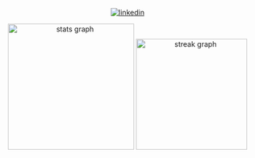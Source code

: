 <div align="center">

[![linkedin](https://linkedin-github-readme.onrender.com/api/render/Ziyad%20Talha/MERN%20Stack%20Developer/Freelance/BSCS/dark/https%3A%2F%2Fmedia.licdn.com%2Fdms%2Fimage%2FD4D03AQEvaqJj1YoEWA%2Fprofile-displayphoto-shrink_800_800%2F0%2F1706534120585%3Fe%3D1720051200%26v%3Dbeta%26t%3DTkRyh0kIr7ss6aDryGvM-qu32g4gB0aVgTcilmzlzlM
)](https://www.linkedin.com/in/ziyad-talha-050033239/)

  <img src="https://github-readme-stats.vercel.app/api?username=ziyadtalha&hide_title=false&hide_rank=false&show_icons=true&include_all_commits=true&count_private=true&disable_animations=false&theme=highcontrast&locale=en&hide_border=false&order=1" height="250" alt="stats graph"  />
  
  <img src="https://streak-stats.demolab.com?user=ziyadtalha&locale=en&mode=daily&theme=highcontrast&hide_border=false&border_radius=5&order=3" height="220" alt="streak graph"  />
</div>

###

<!--
**ziyadtalha/ziyadtalha** is a ✨ _special_ ✨ repository because its `README.md` (this file) appears on your GitHub profile.

Here are some ideas to get you started:

- 🔭 I’m currently working on ...
- 🌱 I’m currently learning ...
- 👯 I’m looking to collaborate on ...
- 🤔 I’m looking for help with ...
- 💬 Ask me about ...
- 📫 How to reach me: ...
- 😄 Pronouns: ...
- ⚡ Fun fact: ...
-->
